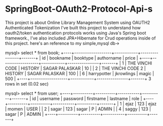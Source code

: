 # SpringBoot-OAuth2-Protocol-Api-s
This project is about Online Library Management System using OAUTH2 Authenticated Tokenization
I've built this project to understand how oauth2/token authentication protocols works using Java's Spring boot framework.,
I've also included JPA+Hibernate for Crud operations inside of this project.
 here's an reference to my simple,mysql db->
 
 
 
 mysql> select * from book;
+----+-------------------+------------+----------------+-------+
| id | bookname          | booktype   | authorname     | price |
+----+-------------------+------------+----------------+-------+
|  1 | THE VINCHI CODE   | HISTORY    | SAGAR PALASKAR |    10 |
|  2 | THE VINCHI CODE 2 | HISTORY    | SAGAR PALASKAR |   100 |
|  6 | harrypotter       | jkrowlings | magic          |   500 |
+----+-------------------+------------+----------------+-------+
3 rows in set (0.02 sec)

mysql> select * from user;
+----+----------+----------+-----------+----------+-------+
| id | username | password | firstname | lastname | role  |
+----+----------+----------+-----------+----------+-------+
|  1 | ejaz     | 123      | ejaz      | momen    | USER  |
|  2 | sagar    | 123      | sagar     | P        | ADMIN |
|  4 | saggy    | 123      | sagar     | P        | ADMIN |
+----+----------+----------+-----------+----------+-------+
